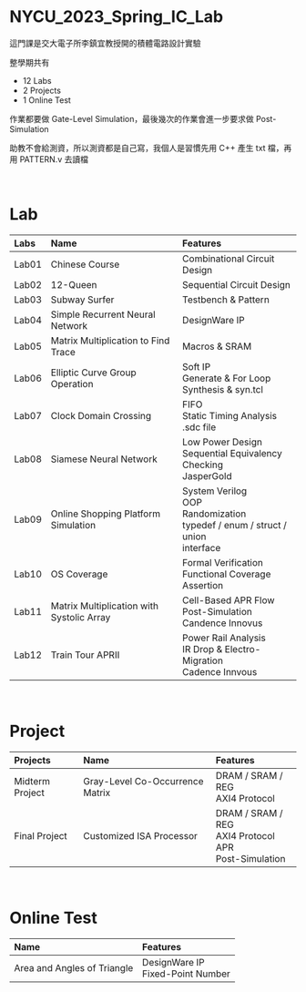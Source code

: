 NYCU_2023_Spring_IC_Lab
===
這門課是交大電子所李鎮宜教授開的積體電路設計實驗

整學期共有
- 12 Labs
- 2 Projects
- 1 Online Test

作業都要做 Gate-Level Simulation，最後幾次的作業會進一步要求做 Post-Simulation

助教不會給測資，所以測資都是自己寫，我個人是習慣先用 C++ 產生 txt 檔，再用 PATTERN.v 去讀檔

&emsp;

Lab
===
|Labs|Name|Features|
|:---|:---|:---|
|Lab01|Chinese Course|Combinational Circuit Design|
|Lab02|12-Queen|Sequential Circuit Design|
|Lab03|Subway Surfer|Testbench & Pattern|
|Lab04|Simple Recurrent Neural Network|DesignWare IP|
|Lab05|Matrix Multiplication to Find Trace|Macros & SRAM|
|Lab06|Elliptic Curve Group Operation|Soft IP <br> Generate & For Loop <br> Synthesis & syn.tcl|
|Lab07|Clock Domain Crossing|FIFO <br> Static Timing Analysis <br> .sdc file|
|Lab08|Siamese Neural Network|Low Power Design <br> Sequential Equivalency Checking <br> JasperGold|
|Lab09|Online Shopping Platform Simulation|System Verilog <br> OOP <br> Randomization <br> typedef / enum / struct / union <br> interface|
|Lab10|OS Coverage|Formal Verification <br> Functional Coverage <br> Assertion|
|Lab11|Matrix Multiplication with Systolic Array|Cell-Based APR Flow <br> Post-Simulation <br> Candence Innovus|
|Lab12|Train Tour APRII|Power Rail Analysis <br> IR Drop & Electro-Migration <br> Cadence Innvous|

&emsp;

Project
===
|Projects|Name|Features|
|:---|:---|:---|
|Midterm Project|Gray-Level Co-Occurrence Matrix|DRAM / SRAM / REG <br> AXI4 Protocol|
|Final Project|Customized ISA Processor|DRAM / SRAM / REG <br> AXI4 Protocol <br> APR <br> Post-Simulation|

&emsp;

Online Test
===
|Name|Features|
|:---|:---|
|Area and Angles of Triangle|DesignWare IP <br> Fixed-Point Number|
